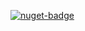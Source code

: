 [![nuget-badge](https://img.shields.io/badge/nuget-active-blue.svg)](https://www.nuget.org/packages/NequeoServerCommon)
